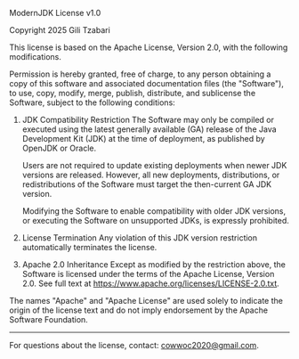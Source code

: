 ModernJDK License v1.0

Copyright 2025 Gili Tzabari

This license is based on the Apache License, Version 2.0, with the following modifications.

Permission is hereby granted, free of charge, to any person obtaining a copy of this software and associated
documentation files (the "Software"), to use, copy, modify, merge, publish, distribute, and sublicense the
Software, subject to the following conditions:

1. JDK Compatibility Restriction
   The Software may only be compiled or executed using the latest generally available (GA) release of the Java
   Development Kit (JDK) at the time of deployment, as published by OpenJDK or Oracle.

   Users are not required to update existing deployments when newer JDK versions are released. However, all
   new deployments, distributions, or redistributions of the Software must target the then-current GA JDK
   version.

   Modifying the Software to enable compatibility with older JDK versions, or executing the Software on
   unsupported JDKs, is expressly prohibited.

2. License Termination
   Any violation of this JDK version restriction automatically terminates the license.

3. Apache 2.0 Inheritance
   Except as modified by the restriction above, the Software is licensed under the terms of the Apache
   License, Version 2.0. See full text at https://www.apache.org/licenses/LICENSE-2.0.txt.

The names "Apache" and "Apache License" are used solely to indicate the origin of the license text and do not
imply endorsement by the Apache Software Foundation.

---

For questions about the license, contact: [cowwoc2020@gmail.com](mailto:cowwoc2020@gmail.com).